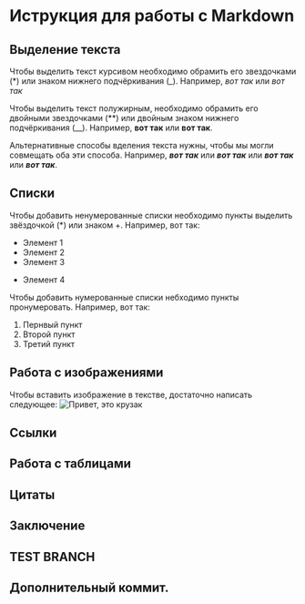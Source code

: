 # Иструкция для работы с Markdown

## Выделение текста

Чтобы выделить текст курсивом необходимо обрамить его звездочками (*) или знаком нижнего подчёркивания (_). 
Например, *вот так* или _вот так_

Чтобы выделить текст полужирным, необходимо обрамить его двойными звездочками (**) или двойным знаком нижнего подчёркивания (__).
Например, **вот так** или __вот так__.

Альтернативные способы вделения текста нужны, чтобы мы могли совмещать оба эти способа.
Например, *__вот так__* или **_вот так_** или _**вот так**_ или __*вот так*__.




## Списки

Чтобы добавить ненумерованные списки необходимо пункты выделить звёздочкой (*) или знаком +. Например, вот так:

* Элемент 1
* Элемент 2
* Элемент 3
+ Элемент 4

Чтобы добавить нумерованные списки небходимо пункты пронумеровать.
Например, вот так:

1. Пернвый пункт
2. Второй пункт
3. Третий пункт

## Работа с изображениями

Чтобы вставить изображение в текстве, достаточно написать следующее:
![Привет, это крузак](TLC200.png)

## Ссылки

## Работа с таблицами

## Цитаты

## Заключение

## TEST BRANCH

## Дополнительный коммит.